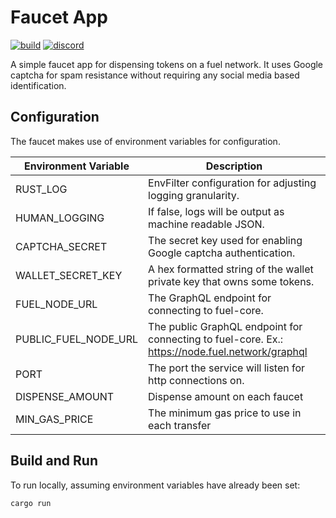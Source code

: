 Faucet App
===
[![build](https://github.com/FuelLabs/faucet/actions/workflows/ci.yml/badge.svg)](https://github.com/FuelLabs/faucet/actions/workflows/ci.yml)
[![discord](https://img.shields.io/badge/chat%20on-discord-orange?&logo=discord&logoColor=ffffff&color=7389D8&labelColor=6A7EC2)](https://discord.gg/xfpK4Pe)

A simple faucet app for dispensing tokens on a fuel network. It uses Google captcha for spam resistance
without requiring any social media based identification.

## Configuration
The faucet makes use of environment variables for configuration.

| Environment Variable | Description                                                             |
|----------------------|-------------------------------------------------------------------------|
| RUST_LOG             | EnvFilter configuration for adjusting logging granularity.              |
| HUMAN_LOGGING        | If false, logs will be output as machine readable JSON.                 |
| CAPTCHA_SECRET       | The secret key used for enabling Google captcha authentication.         |
| WALLET_SECRET_KEY    | A hex formatted string of the wallet private key that owns some tokens. |
| FUEL_NODE_URL        | The GraphQL endpoint for connecting to fuel-core.                       |
| PUBLIC_FUEL_NODE_URL | The public GraphQL endpoint for connecting to fuel-core. Ex.: https://node.fuel.network/graphql |
| PORT         | The port the service will listen for http connections on.               |
| DISPENSE_AMOUNT      | Dispense amount on each faucet                                          |
| MIN_GAS_PRICE        | The minimum gas price to use in each transfer                           |

## Build and Run

To run locally, assuming environment variables have already been set:

```sh
cargo run
```
